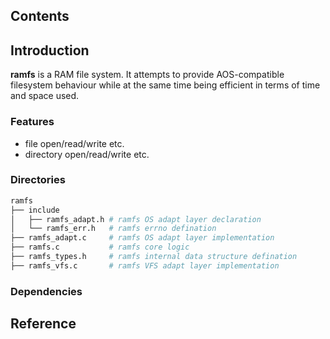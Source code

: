 ## Contents

## Introduction
**ramfs** is a RAM file system. It attempts to provide AOS-compatible filesystem behaviour while at the same time being efficient in terms of time and space used.

### Features
- file open/read/write etc.
- directory open/read/write etc.

### Directories

```sh
ramfs
├── include
│   ├── ramfs_adapt.h # ramfs OS adapt layer declaration
│   └── ramfs_err.h   # ramfs errno defination
├── ramfs_adapt.c     # ramfs OS adapt layer implementation
├── ramfs.c           # ramfs core logic
├── ramfs_types.h     # ramfs internal data structure defination
├── ramfs_vfs.c       # ramfs VFS adapt layer implementation
```

### Dependencies

## Reference
